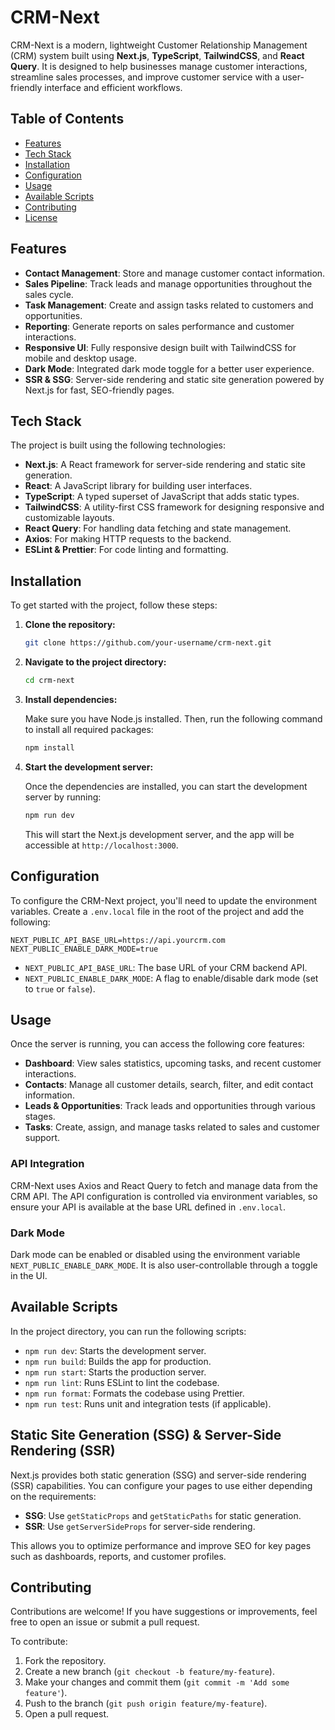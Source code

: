 # CRM-Next

CRM-Next is a modern, lightweight Customer Relationship Management (CRM) system built using **Next.js**, **TypeScript**, **TailwindCSS**, and **React Query**. It is designed to help businesses manage customer interactions, streamline sales processes, and improve customer service with a user-friendly interface and efficient workflows.

## Table of Contents

- [Features](#features)
- [Tech Stack](#tech-stack)
- [Installation](#installation)
- [Configuration](#configuration)
- [Usage](#usage)
- [Available Scripts](#available-scripts)
- [Contributing](#contributing)
- [License](#license)

## Features

- **Contact Management**: Store and manage customer contact information.
- **Sales Pipeline**: Track leads and manage opportunities throughout the sales cycle.
- **Task Management**: Create and assign tasks related to customers and opportunities.
- **Reporting**: Generate reports on sales performance and customer interactions.
- **Responsive UI**: Fully responsive design built with TailwindCSS for mobile and desktop usage.
- **Dark Mode**: Integrated dark mode toggle for a better user experience.
- **SSR & SSG**: Server-side rendering and static site generation powered by Next.js for fast, SEO-friendly pages.

## Tech Stack

The project is built using the following technologies:

- **Next.js**: A React framework for server-side rendering and static site generation.
- **React**: A JavaScript library for building user interfaces.
- **TypeScript**: A typed superset of JavaScript that adds static types.
- **TailwindCSS**: A utility-first CSS framework for designing responsive and customizable layouts.
- **React Query**: For handling data fetching and state management.
- **Axios**: For making HTTP requests to the backend.
- **ESLint & Prettier**: For code linting and formatting.

## Installation

To get started with the project, follow these steps:

1. **Clone the repository:**

   ```bash
   git clone https://github.com/your-username/crm-next.git
   ```

2. **Navigate to the project directory:**

   ```bash
   cd crm-next
   ```

3. **Install dependencies:**

   Make sure you have Node.js installed. Then, run the following command to install all required packages:

   ```bash
   npm install
   ```

4. **Start the development server:**

   Once the dependencies are installed, you can start the development server by running:

   ```bash
   npm run dev
   ```

   This will start the Next.js development server, and the app will be accessible at `http://localhost:3000`.

## Configuration

To configure the CRM-Next project, you'll need to update the environment variables. Create a `.env.local` file in the root of the project and add the following:

```env
NEXT_PUBLIC_API_BASE_URL=https://api.yourcrm.com
NEXT_PUBLIC_ENABLE_DARK_MODE=true
```

- `NEXT_PUBLIC_API_BASE_URL`: The base URL of your CRM backend API.
- `NEXT_PUBLIC_ENABLE_DARK_MODE`: A flag to enable/disable dark mode (set to `true` or `false`).

## Usage

Once the server is running, you can access the following core features:

- **Dashboard**: View sales statistics, upcoming tasks, and recent customer interactions.
- **Contacts**: Manage all customer details, search, filter, and edit contact information.
- **Leads & Opportunities**: Track leads and opportunities through various stages.
- **Tasks**: Create, assign, and manage tasks related to sales and customer support.

### API Integration

CRM-Next uses Axios and React Query to fetch and manage data from the CRM API. The API configuration is controlled via environment variables, so ensure your API is available at the base URL defined in `.env.local`.

### Dark Mode

Dark mode can be enabled or disabled using the environment variable `NEXT_PUBLIC_ENABLE_DARK_MODE`. It is also user-controllable through a toggle in the UI.

## Available Scripts

In the project directory, you can run the following scripts:

- `npm run dev`: Starts the development server.
- `npm run build`: Builds the app for production.
- `npm run start`: Starts the production server.
- `npm run lint`: Runs ESLint to lint the codebase.
- `npm run format`: Formats the codebase using Prettier.
- `npm run test`: Runs unit and integration tests (if applicable).

## Static Site Generation (SSG) & Server-Side Rendering (SSR)

Next.js provides both static generation (SSG) and server-side rendering (SSR) capabilities. You can configure your pages to use either depending on the requirements:

- **SSG**: Use `getStaticProps` and `getStaticPaths` for static generation.
- **SSR**: Use `getServerSideProps` for server-side rendering.

This allows you to optimize performance and improve SEO for key pages such as dashboards, reports, and customer profiles.

## Contributing

Contributions are welcome! If you have suggestions or improvements, feel free to open an issue or submit a pull request.

To contribute:

1. Fork the repository.
2. Create a new branch (`git checkout -b feature/my-feature`).
3. Make your changes and commit them (`git commit -m 'Add some feature'`).
4. Push to the branch (`git push origin feature/my-feature`).
5. Open a pull request.
